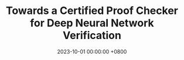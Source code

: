 ---
title:          "Towards a Certified Proof Checker for Deep Neural Network Verification"
selected:       false
pub:            "Proc. 33rd Int. Symposium on Logic-based Program Synthesis and Transformation (LOPSTR),"
date:           2023-10-01 00:00:00 +0800
pub_date:       "October 2023"
pub_pre:       '<p style="color:Crimson Red"> Best Short-Paper Award,<p>'

authors:
- R. Desmartin*
- <b>O. Isac*</b>
- G. Passmore
- K. Stark
- E. Komendantskaya
- G. Katz
links:
  PDF: https://www.katz-lab.com/_files/ugd/e8497d_9ffa422f3f4c420c88b6bf727b8a9957.pdf
---